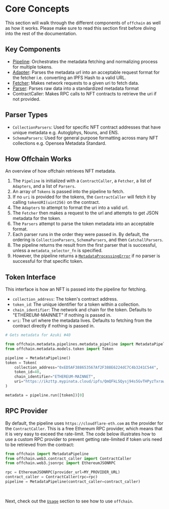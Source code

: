 # Core Concepts

This section will walk through the different components of `offchain` as well as how it works.
Please make sure to read this section first before diving into the rest of the documentation.

## Key Components

- [Pipeline](./pipeline/pipeline.md): Orchestrates the metadata fetching and normalizing process for multiple tokens.
- [Adapter](./pipeline/adapters.md): Parses the metadata url into an acceptable request format for the fetcher i.e. converting an IPFS Hash to a valid URL.
- [Fetcher](./pipeline/fetchers.md): Makes network requests to a given uri to fetch data.
- [Parser](./pipeline/parsers.md): Parses raw data into a standardized metadata format
- ContractCaller: Makes RPC calls to NFT contracts to retrieve the uri if not provided.

## Parser Types

- `CollectionParsers`: Used for specific NFT contract addresses that have unique metadata e.g. Autoglphys, Nouns, and ENS.
- `SchemaParsers`: Used for general purpose formatting across many NFT collections e.g. Opensea Metadata Standard.

## How Offchain Works

An overview of how offchain retrieves NFT metadata.

1. The `Pipeline` is initialized with a `ContractCaller`, a `Fetcher`, a list of `Adapters`, and a list of `Parsers`.
2. An array of `Tokens` is passed into the pipeline to fetch.
3. If no `uri` is provided for the tokens, the `ContractCaller` will fetch it by calling `tokenURI(uint256)` on the contract.
4. The `Adapters` to attempt to format the uri into a valid url.
5. The `Fetcher` then makes a request to the url and attempts to get JSON metadata for the token.
6. The `Parsers` attempt to parse the token metadata into an acceptable format.
7. Each parser runs in the order they were passed in. By default, the ordering is `CollectionParsers`, `SchemaParsers`, and then `CatchallParsers`.
8. The pipeline returns the result from the first parser that is successful, unless a `metadata_selector_fn` is specified.
9. However, the pipeline returns a [`MetadataProcessingError`](./models/metadata_processing_error.md) if no parser is successful for that specific token.

## Token Interface

This interface is how an NFT is passed into the pipeline for fetching.

- `collection_address`: The token's contract address.
- `token_id`: The unique identifier for a token within a collection.
- `chain_identifier`: The network and chain for the token. Defaults to "ETHEREUM-MAINNET" if nothing is passed in.
- `uri`: The url where the metadata lives. Defaults to fetching from the contract directly if nothing is passed in.

```python
# Gets metadata for Azuki #40

from offchain.metadata.pipelines.metadata_pipeline import MetadataPipeline
from offchain.metadata.models.token import Token

pipeline = MetadataPipeline()
token = Token(
    collection_address="0xED5AF388653567Af2F388E6224dC7C4b3241C544",
    token_id=40,
    chain_identifier="ETHEREUM-MAINNET",
    uri="https://ikzttp.mypinata.cloud/ipfs/QmQFkLSQysj94s5GvTHPyzTxrawwtjgiiYS2TBLgrvw8CW/40"
)

metadata = pipeline.run([token])[0]
```

## RPC Provider

By default, the pipeline uses `https://cloudflare-eth.com` as the provider for the `ContractCaller`.
This is a free Ethereum RPC provider, which means that it is very easy to exceed the rate-limit.
The code below illustrates how to use a custom RPC provider to prevent getting rate-limited if token uris need to be retrieved from the contract:

```python
from offchain import MetadataPipeline
from offchain.web3.contract_caller import ContractCaller
from offchain.web3.jsonrpc import EthereumJSONRPC

rpc = EthereumJSONRPC(provider_url=MY_PROVIDER_URL)
contract_caller = ContractCaller(rpc=rpc)
pipeline = MetadataPipeline(contract_caller=contract_caller)
```

<br/>

Next, check out the [`Usage`](./usage/overview.md) section to see how to use `offchain`.

<br/>
